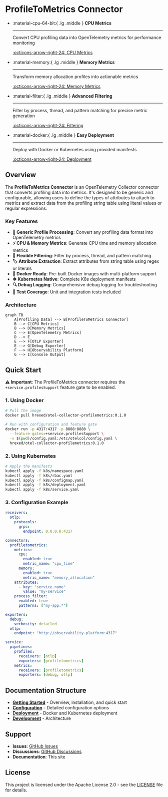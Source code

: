 # ProfileToMetrics Connector

<div class="grid cards" markdown>

-   :material-cpu-64-bit:{ .lg .middle } **CPU Metrics**

    ---

    Convert CPU profiling data into OpenTelemetry metrics for performance monitoring

    [:octicons-arrow-right-24: CPU Metrics](configuration/connector-config.md#cpu-metrics)

-   :material-memory:{ .lg .middle } **Memory Metrics**

    ---

    Transform memory allocation profiles into actionable metrics

    [:octicons-arrow-right-24: Memory Metrics](configuration/connector-config.md#memory-metrics)

-   :material-filter:{ .lg .middle } **Advanced Filtering**

    ---

    Filter by process, thread, and pattern matching for precise metric generation

    [:octicons-arrow-right-24: Filtering](configuration/connector-config.md)

-   :material-docker:{ .lg .middle } **Easy Deployment**

    ---

    Deploy with Docker or Kubernetes using provided manifests

    [:octicons-arrow-right-24: Deployment](deployment/docker.md)

</div>

## Overview

The **ProfileToMetrics Connector** is an OpenTelemetry Collector connector that converts profiling data into metrics. It's designed to be generic and configurable, allowing users to define the types of attributes to attach to metrics and extract data from the profiling string table using literal values or regular expressions.

### Key Features

- **🔄 Generic Profile Processing**: Convert any profiling data format into OpenTelemetry metrics
- **⚡ CPU & Memory Metrics**: Generate CPU time and memory allocation metrics
- **🎯 Flexible Filtering**: Filter by process, thread, and pattern matching
- **🏷️ Attribute Extraction**: Extract attributes from string table using regex or literals
- **🐳 Docker Ready**: Pre-built Docker images with multi-platform support
- **☸️ Kubernetes Native**: Complete K8s deployment manifests
- **🔍 Debug Logging**: Comprehensive debug logging for troubleshooting
- **🧪 Test Coverage**: Unit and integration tests included

### Architecture

```mermaid
graph TB
    A[Profiling Data] --> B[ProfileToMetrics Connector]
    B --> C[CPU Metrics]
    B --> D[Memory Metrics]
    C --> E[OpenTelemetry Metrics]
    D --> E
    E --> F[OTLP Exporter]
    E --> G[Debug Exporter]
    F --> H[Observability Platform]
    G --> I[Console Output]
```

## Quick Start

**⚠️ Important**: The ProfileToMetrics connector requires the `+service.profilesSupport` feature gate to be enabled.

### 1. Using Docker

```bash
# Pull the image
docker pull hrexed/otel-collector-profilemetrics:0.1.0

# Run with configuration and feature gate
docker run -p 4317:4317 -p 8888:8888 \
  --feature-gates=+service.profilesSupport \
  -v $(pwd)/config.yaml:/etc/otelcol/config.yaml \
  hrexed/otel-collector-profilemetrics:0.1.0
```

### 2. Using Kubernetes

```bash
# Apply the manifests
kubectl apply -f k8s/namespace.yaml
kubectl apply -f k8s/rbac.yaml
kubectl apply -f k8s/configmap.yaml
kubectl apply -f k8s/deployment.yaml
kubectl apply -f k8s/service.yaml
```

### 3. Configuration Example

```yaml
receivers:
  otlp:
    protocols:
      grpc:
        endpoint: 0.0.0.0:4317

connectors:
  profiletometrics:
    metrics:
      cpu:
        enabled: true
        metric_name: "cpu_time"
      memory:
        enabled: true
        metric_name: "memory_allocation"
    attributes:
      - key: "service.name"
        value: "my-service"
    process_filter:
      enabled: true
      patterns: ["my-app.*"]

exporters:
  debug:
    verbosity: detailed
  otlp:
    endpoint: "http://observability-platform:4317"

service:
  pipelines:
    profiles:
      receivers: [otlp]
      exporters: [profiletometrics]
    metrics:
      receivers: [profiletometrics]
      exporters: [debug, otlp]
```

## Documentation Structure

- **[Getting Started](getting-started/overview.md)** - Overview, installation, and quick start
- **[Configuration](configuration/connector-config.md)** - Detailed configuration options
- **[Deployment](deployment/docker.md)** - Docker and Kubernetes deployment
- **[Development](development/architecture.md)** - Architecture

## Support

- **Issues**: [GitHub Issues](https://github.com/henrikrexed/profiletoMetrics/issues)
- **Discussions**: [GitHub Discussions](https://github.com/henrikrexed/profiletoMetrics/discussions)
- **Documentation**: This site

## License

This project is licensed under the Apache License 2.0 - see the [LICENSE](https://github.com/henrikrexed/profiletoMetrics/blob/main/LICENSE) file for details.

